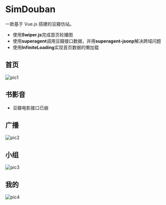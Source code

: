 # SimDouban

一款基于 Vue.js 搭建的豆瓣仿站。

* 使用**Swiper.js**完成首页轮播图
* 使用**superagent**调用豆瓣接口数据，并用**superagent-jsonp**解决跨域问题
* 使用**InfiniteLoading**实现首页数据的懒加载

## 首页

![pic1](http://m.qpic.cn/psb?/V10ZHE9M4DB6nN/i48auXa.26qVrocei5pKoL93bm.g*M29Uzk2mmYa3HE!/b/dEABAAAAAAAA&bo=ogHhAqIB4QIDJwI!&rf=viewer_4)

## 书影音

* 豆瓣电影接口已崩

## 广播

![pic2](http://m.qpic.cn/psb?/V10ZHE9M4DB6nN/6FAMkFEAEhJEf2dydwCGa29GxEkpEviqHFAeBB6neH0!/b/dPMAAAAAAAAA&bo=nwHhAp8B4QIDFzI!&rf=viewer_4)

## 小组

![pic3](http://m.qpic.cn/psb?/V10ZHE9M4DB6nN/5xzw2soc1U46wRWFrIhQv7.1raWubz9c8o6IEuswD4w!/b/dEABAAAAAAAA&bo=nAHkApwB5AIDFzI!&rf=viewer_4)

## 我的

![pic4](http://m.qpic.cn/psb?/V10ZHE9M4DB6nN/hz*T5lolCnWz7Ji0bt4soyDaDQAq.uG*K6ss29bTu7U!/b/dAgBAAAAAAAA&bo=mAHeApgB3gIDFzI!&rf=viewer_4)
